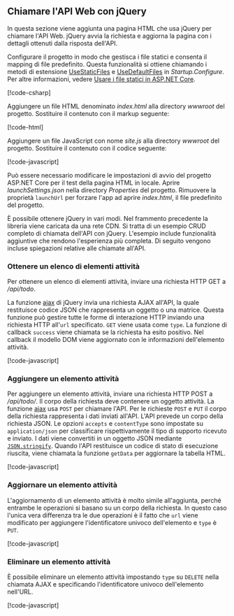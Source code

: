 ## <a name="call-the-web-api-with-jquery"></a>Chiamare l'API Web con jQuery

In questa sezione viene aggiunta una pagina HTML che usa jQuery per chiamare l'API Web. jQuery avvia la richiesta e aggiorna la pagina con i dettagli ottenuti dalla risposta dell'API.

Configurare il progetto in modo che gestisca i file statici e consenta il mapping di file predefinito. Questa funzionalità si ottiene chiamando i metodi di estensione [UseStaticFiles](/dotnet/api/microsoft.aspnetcore.builder.staticfileextensions.usestaticfiles#Microsoft_AspNetCore_Builder_StaticFileExtensions_UseStaticFiles_Microsoft_AspNetCore_Builder_IApplicationBuilder_) e [UseDefaultFiles](/dotnet/api/microsoft.aspnetcore.builder.defaultfilesextensions.usedefaultfiles#Microsoft_AspNetCore_Builder_DefaultFilesExtensions_UseDefaultFiles_Microsoft_AspNetCore_Builder_IApplicationBuilder_) in *Startup.Configure*. Per altre informazioni, vedere [Usare i file statici in ASP.NET Core](xref:fundamentals/static-files).

[!code-csharp[](../../tutorials/first-web-api/samples/2.0/TodoApi/Startup2.cs?name=snippet_Configure&highlight=3-4)]

Aggiungere un file HTML denominato *index.html* alla directory *wwwroot* del progetto. Sostituire il contenuto con il markup seguente:

[!code-html[](../../tutorials/first-web-api/samples/2.0/TodoApi/wwwroot/index.html)]

Aggiungere un file JavaScript con nome *site.js* alla directory *wwwroot* del progetto. Sostituire il contenuto con il codice seguente:

[!code-javascript[](../../tutorials/first-web-api/samples/2.0/TodoApi/wwwroot/site.js?name=snippet_SiteJs)]

Può essere necessario modificare le impostazioni di avvio del progetto ASP.NET Core per il test della pagina HTML in locale. Aprire *launchSettings.json* nella directory *Properties* del progetto. Rimuovere la proprietà `launchUrl` per forzare l'app ad aprire *index.html*, il file predefinito del progetto.

È possibile ottenere jQuery in vari modi. Nel frammento precedente la libreria viene caricata da una rete CDN. Si tratta di un esempio CRUD completo di chiamata dell'API con jQuery. L'esempio include funzionalità aggiuntive che rendono l'esperienza più completa. Di seguito vengono incluse spiegazioni relative alle chiamate all'API.

### <a name="get-a-list-of-to-do-items"></a>Ottenere un elenco di elementi attività

Per ottenere un elenco di elementi attività, inviare una richiesta HTTP GET a */api/todo*.

La funzione [ajax](https://api.jquery.com/jquery.ajax/) di jQuery invia una richiesta AJAX all'API, la quale restituisce codice JSON che rappresenta un oggetto o una matrice. Questa funzione può gestire tutte le forme di interazione HTTP inviando una richiesta HTTP all'`url` specificato. `GET` viene usata come `type`. La funzione di callback `success` viene chiamata se la richiesta ha esito positivo. Nel callback il modello DOM viene aggiornato con le informazioni dell'elemento attività.

[!code-javascript[](../../tutorials/first-web-api/samples/2.0/TodoApi/wwwroot/site.js?name=snippet_GetData)]

### <a name="add-a-to-do-item"></a>Aggiungere un elemento attività

Per aggiungere un elemento attività, inviare una richiesta HTTP POST a */api/todo/*. Il corpo della richiesta deve contenere un oggetto attività. La funzione [ajax](https://api.jquery.com/jquery.ajax/) usa `POST` per chiamare l'API. Per le richieste `POST` e `PUT` il corpo della richiesta rappresenta i dati inviati all'API. L'API prevede un corpo della richiesta JSON. Le opzioni `accepts` e `contentType` sono impostate su `application/json` per classificare rispettivamente il tipo di supporto ricevuto e inviato. I dati viene convertiti in un oggetto JSON mediante [`JSON.stringify`](https://developer.mozilla.org/docs/Web/JavaScript/Reference/Global_Objects/JSON/stringify). Quando l'API restituisce un codice di stato di esecuzione riuscita, viene chiamata la funzione `getData` per aggiornare la tabella HTML.

[!code-javascript[](../../tutorials/first-web-api/samples/2.0/TodoApi/wwwroot/site.js?name=snippet_AddItem)]

### <a name="update-a-to-do-item"></a>Aggiornare un elemento attività

L'aggiornamento di un elemento attività è molto simile all'aggiunta, perché entrambe le operazioni si basano su un corpo della richiesta. In questo caso l'unica vera differenza tra le due operazioni è il fatto che `url` viene modificato per aggiungere l'identificatore univoco dell'elemento e `type` è `PUT`.

[!code-javascript[](../../tutorials/first-web-api/samples/2.0/TodoApi/wwwroot/site.js?name=snippet_AjaxPut)]

### <a name="delete-a-to-do-item"></a>Eliminare un elemento attività

È possibile eliminare un elemento attività impostando `type` su `DELETE` nella chiamata AJAX e specificando l'identificatore univoco dell'elemento nell'URL.

[!code-javascript[](../../tutorials/first-web-api/samples/2.0/TodoApi/wwwroot/site.js?name=snippet_AjaxDelete)]

